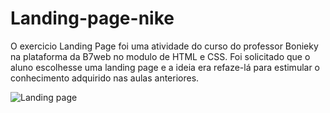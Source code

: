 # Landing-page-nike

O exercicio Landing Page foi uma atividade do curso do professor Bonieky na plataforma da B7web no modulo de HTML e CSS.
Foi solicitado que o aluno escolhesse uma landing page e a ideia era refaze-lá para estimular o conhecimento adquirido nas aulas anteriores.

![Landing page](https://user-images.githubusercontent.com/108766424/211125837-6b799c76-efbb-4201-af65-c453414bc573.png)

